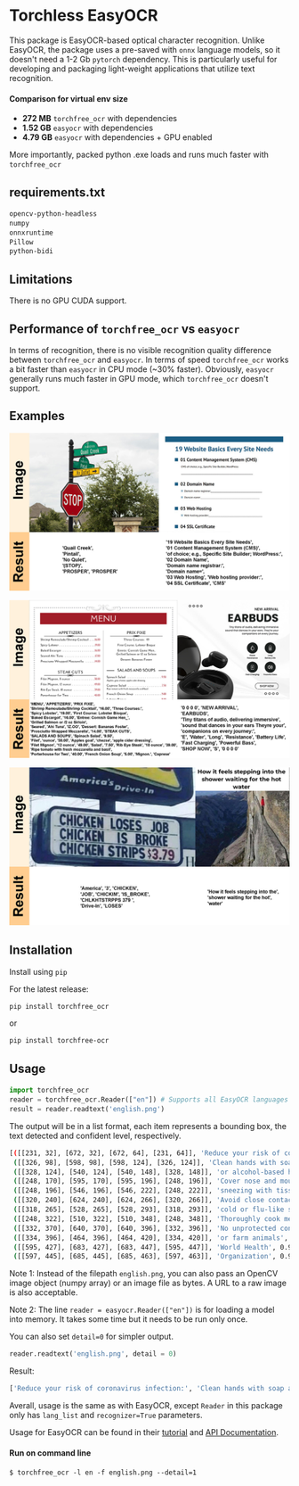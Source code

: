 # Torchless EasyOCR

This package is EasyOCR-based optical character recognition. Unlike EasyOCR, the package uses a pre-saved with `onnx` language models, so it doesn't need a 1-2 Gb `pytorch` dependency. This is particularly useful for developing and packaging light-weight applications that utilize text recognition.


#### Comparison for virtual env size


- **272 MB** `torchfree_ocr` with dependencies
- **1.52 GB** `easyocr` with dependencies
- **4.79 GB** `easyocr` with dependencies + GPU enabled

More importantly, packed python .exe loads and runs much faster with `torchfree_ocr`

## requirements.txt
``` bash
opencv-python-headless
numpy
onnxruntime
Pillow
python-bidi
```

## Limitations
There is no GPU CUDA support.


## Performance of `torchfree_ocr` vs `easyocr`
In terms of recognition, there is no visible recognition quality difference between `torchfree_ocr` and `easyocr`.
In terms of speed `torchfree_ocr` works a bit faster than `easyocr` in CPU mode (~30% faster).
Obviously, `easyocr` generally runs much faster in GPU mode, which `torchfree_ocr` doesn't support.

## Examples

![example](examples/example.jpg)

![example2](examples/example2.jpg)

![example3](examples/example3.jpg)

## Installation

Install using `pip`

For the latest release:

``` bash
pip install torchfree_ocr
```
or 
``` bash
pip install torchfree-ocr
```

## Usage

``` python
import torchfree_ocr
reader = torchfree_ocr.Reader(["en"]) # Supports all EasyOCR languages
result = reader.readtext('english.png')
```

The output will be in a list format, each item represents a bounding box, the text detected and confident level, respectively.

``` bash
[([[231, 32], [672, 32], [672, 64], [231, 64]], 'Reduce your risk of coronavirus infection:', 0.8413621448628567), 
 ([[326, 98], [598, 98], [598, 124], [326, 124]], 'Clean hands with soap and water', 0.9633979603853523), 
 ([[328, 124], [540, 124], [540, 148], [328, 148]], 'or alcohol-based hand rub', 0.802668636048309), 
 ([[248, 170], [595, 170], [595, 196], [248, 196]], 'Cover nose and mouth when coughing and', 0.9529594602295661), 
 ([[248, 196], [546, 196], [546, 222], [248, 222]], 'sneezing with tissue or flexed elbow', 0.8406205896147358), 
 ([[320, 240], [624, 240], [624, 266], [320, 266]], 'Avoid close contact with anyone with', 0.8602271367787114), 
 ([[318, 265], [528, 265], [528, 293], [318, 293]], 'cold or flu-like symptoms', 0.9378307488433589), 
 ([[248, 322], [510, 322], [510, 348], [248, 348]], 'Thoroughly cook meat and eggs', 0.7159722535422908), 
 ([[332, 370], [640, 370], [640, 396], [332, 396]], 'No unprotected contact with live wild', 0.8346977728209518), 
 ([[334, 396], [464, 396], [464, 420], [334, 420]], 'or farm animals', 0.7179850171130348), 
 ([[595, 427], [683, 427], [683, 447], [595, 447]], 'World Health', 0.9979501800152029), 
 ([[597, 445], [685, 445], [685, 463], [597, 463]], 'Organization', 0.9977550970521537)]
```
Note 1: Instead of the filepath `english.png`, you can also pass an OpenCV image object (numpy array) or an image file as bytes. A URL to a raw image is also acceptable.

Note 2: The line `reader = easyocr.Reader(["en"])` is for loading a model into memory. It takes some time but it needs to be run only once.

You can also set `detail=0` for simpler output.

``` python
reader.readtext('english.png', detail = 0)
```
Result:
``` bash
['Reduce your risk of coronavirus infection:', 'Clean hands with soap and water', 'or alcohol-based hand rub', 'Cover nose and mouth when coughing and', 'sneezing with tissue or flexed elbow', 'Avoid close contact with anyone with', 'cold or flu-like symptoms', 'Thoroughly cook meat and eggs', 'No unprotected contact with live wild', 'or farm animals', 'World Health', 'Organization']
```
Averall, usage is the same as with EasyOCR, except `Reader` in this package only has `lang_list` and `recognizer=True` parameters.

Usage for EasyOCR can be found in their [tutorial](https://www.jaided.ai/easyocr/tutorial) and [API Documentation](https://www.jaided.ai/easyocr/documentation).

#### Run on command line

```shell
$ torchfree_ocr -l en -f english.png --detail=1
```